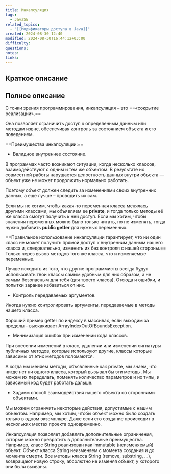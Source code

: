 ```yaml
---
title: Инкапсуляция
tags:
  - JavaSE
related_topics:
  - "[[Модификаторы доступа в Java]]"
created: 2024-08-30 12:40
modified: 2024-08-30T16:44:12+03:00
difficulty: 
questions: 
notes: 
links: 
---
```

## Краткое описание


## Полное описание
С точки зрения программирования, инкапсуляция – это ==«сокрытие реализации».==

Она позволяет ограничить доступ к определенным данным или методам извне, обеспечивая контроль за состоянием объекта и его поведением.

==Преимущества инкапсуляции:==

- Валидное внутреннее состояние.

В программах часто возникают ситуации, когда несколько классов, взаимодействуют с одним и тем же объектом. В результате их совместной работы нарушается целостность данных внутри объекта — объект уже не может продолжить нормально работать.

Поэтому объект должен следить за изменениями своих внутренних данных, а еще лучше – проводить их сам.

Если мы не хотим, чтобы какая-то переменная класса менялась другими классами, мы объявляем ее **private**, и тогда только методы её же класса смогут получить к ней доступ. Если мы хотим, чтобы значения переменных можно было только читать, но не изменять, тогда нужно добавить **public getter** для нужных переменных.

==Правильное использование инкапсуляции гарантирует, что ни один класс не может получить прямой доступ к внутренним данным нашего класса и, следовательно, изменить их без контроля с нашей стороны.== Только через вызов методов того же класса, что и изменяемые переменные.

Лучше исходить из того, что другие программисты всегда будут использовать твои классы самым удобным для них образом, а не самым безопасным для тебя (для твоего класса). Отсюда и ошибки, и попытки заранее избавиться от них.

- Контроль передаваемых аргументов.

Иногда нужно контролировать аргументы, передаваемые в методы нашего класса.

Хороший пример getter по индексу в массивах, если выходим за пределы - выскакивает ArrayIndexOutOfBoundsException.

- Минимизация ошибок при изменении кода классов.

При внесении изменений в класс, удалении или изменении сигнатуры публичных методов, которые используют другие, классы которые зависимы от этих методов поломаются.

А когда мы меняем методы, объявленные как private, мы знаем, что нигде нет ни одного класса, который вызывал бы эти методы. Мы можем их переделать, поменять количество параметров и их типы, и зависимый код будет работать дальше.

- Задаем способ взаимодействия нашего объекта со сторонними объектами.

Мы можем ограничить некоторые действия, допустимые с нашим объектом. Например, мы хотим, чтобы объект можно было создать только в одном экземпляре. Даже если его создание происходит в нескольких местах проекта одновременно.

Инкапсуляция позволяет добавлять дополнительные ограничения, которые можно превратить в дополнительные преимущества. Например, класс String реализован как immutable (неизменяемый) объект. Объект класса String неизменяем с момента создания и до момента смерти. Все методы класса String (remove, substring, …), возвращают новую строку, абсолютно не изменяя объект, у которого они были вызваны.
